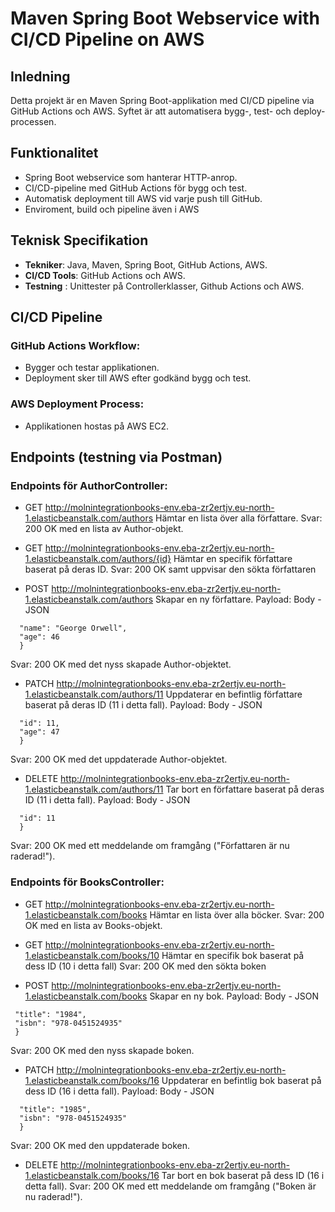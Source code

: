 # Maven Spring Boot Webservice with CI/CD Pipeline on AWS

## Inledning
Detta projekt är en Maven Spring Boot-applikation med CI/CD pipeline via GitHub Actions och AWS. 
Syftet är att automatisera bygg-, test- och deploy-processen.

## Funktionalitet
- Spring Boot webservice som hanterar HTTP-anrop.
- CI/CD-pipeline med GitHub Actions för bygg och test.
- Automatisk deployment till AWS vid varje push till GitHub.
- Enviroment, build och pipeline även i AWS

## Teknisk Specifikation
- **Tekniker**: Java, Maven, Spring Boot, GitHub Actions, AWS.
- **CI/CD Tools**: GitHub Actions och AWS.
- **Testning** : Unittester på Controllerklasser, Github Actions och AWS.

## CI/CD Pipeline
### GitHub Actions Workflow:
- Bygger och testar applikationen.
- Deployment sker till AWS efter godkänd bygg och test.

### AWS Deployment Process:
- Applikationen hostas på AWS EC2.

## Endpoints (testning via Postman)
### Endpoints för AuthorController:
- GET http://molnintegrationbooks-env.eba-zr2ertjv.eu-north-1.elasticbeanstalk.com/authors
Hämtar en lista över alla författare.
Svar: 200 OK med en lista av Author-objekt.

- GET http://molnintegrationbooks-env.eba-zr2ertjv.eu-north-1.elasticbeanstalk.com/authors/{id}
Hämtar en specifik författare baserat på deras ID.
Svar: 200 OK samt uppvisar den sökta författaren

- POST http://molnintegrationbooks-env.eba-zr2ertjv.eu-north-1.elasticbeanstalk.com/authors
Skapar en ny författare.
Payload: Body - JSON 
```{
  "name": "George Orwell",
  "age": 46
  }
```
Svar: 200 OK med det nyss skapade Author-objektet.

- PATCH http://molnintegrationbooks-env.eba-zr2ertjv.eu-north-1.elasticbeanstalk.com/authors/11
Uppdaterar en befintlig författare baserat på deras ID (11 i detta fall).
Payload: Body - JSON
``` {
  "id": 11,
  "age": 47
  }
  ```
Svar: 200 OK med det uppdaterade Author-objektet.

- DELETE http://molnintegrationbooks-env.eba-zr2ertjv.eu-north-1.elasticbeanstalk.com/authors/11
Tar bort en författare baserat på deras ID (11 i detta fall).
Payload: Body - JSON
```{
  "id": 11
  }
  ```
Svar: 200 OK med ett meddelande om framgång ("Författaren är nu raderad!").

### Endpoints för BooksController:
- GET http://molnintegrationbooks-env.eba-zr2ertjv.eu-north-1.elasticbeanstalk.com/books
Hämtar en lista över alla böcker.
Svar: 200 OK med en lista av Books-objekt.

- GET http://molnintegrationbooks-env.eba-zr2ertjv.eu-north-1.elasticbeanstalk.com/books/10
Hämtar en specifik bok baserat på dess ID (10 i detta fall)
Svar: 200 OK med den sökta boken

- POST http://molnintegrationbooks-env.eba-zr2ertjv.eu-north-1.elasticbeanstalk.com/books
Skapar en ny bok.
Payload: Body - JSON
 ``` {
  "title": "1984",
  "isbn": "978-0451524935"
  }
  ```
Svar: 200 OK med den nyss skapade boken.

- PATCH http://molnintegrationbooks-env.eba-zr2ertjv.eu-north-1.elasticbeanstalk.com/books/16
Uppdaterar en befintlig bok baserat på dess ID (16 i detta fall).
Payload: Body - JSON
```{
  "title": "1985",
  "isbn": "978-0451524935"
  }
  ```
Svar: 200 OK med den uppdaterade boken.

- DELETE http://molnintegrationbooks-env.eba-zr2ertjv.eu-north-1.elasticbeanstalk.com/books/16
Tar bort en bok baserat på dess ID (16 i detta fall).
Svar: 200 OK med ett meddelande om framgång ("Boken är nu raderad!").
